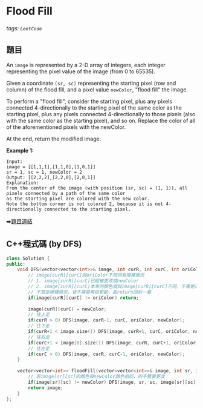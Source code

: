 # Flood Fill

###### tags: `LeetCode`

## 題目

An `image` is represented by a 2-D array of integers, each integer representing the pixel value of the image (from 0 to 65535).

Given a coordinate `(sr, sc)` representing the starting pixel (row and column) of the flood fill, and a pixel value `newColor`, "flood fill" the image.

To perform a "flood fill", consider the starting pixel, plus any pixels connected 4-directionally to the starting pixel of the same color as the starting pixel, plus any pixels connected 4-directionally to those pixels (also with the same color as the starting pixel), and so on. Replace the color of all of the aforementioned pixels with the newColor.

At the end, return the modified image.

**Example 1:**

    Input: 
    image = [[1,1,1],[1,1,0],[1,0,1]]
    sr = 1, sc = 1, newColor = 2
    Output: [[2,2,2],[2,2,0],[2,0,1]]
    Explanation: 
    From the center of the image (with position (sr, sc) = (1, 1)), all pixels connected by a path of the same color 
    as the starting pixel are colored with the new color.
    Note the bottom corner is not colored 2, because it is not 4-directionally connected to the starting pixel.

:arrow_right:[題目連結](https://leetcode.com/explore/challenge/card/may-leetcoding-challenge/534/week-1-may-1st-may-7th/3326/)

## C++程式碼 (by DFS)
```C++
class Solution {
public:
    void DFS(vector<vector<int>>& image, int curR, int curC, int oriColor, int newColor){
        // image[curR][curC]與oriColor不相同有兩種情況
        // 1. image[curR][curC]已經被更改成newColor
        // 2. image[curR][curC]本來的顏色就與image[curR][curC]不同，不需更改
        // 不管是哪種情況，皆不需要再做更動，故return回前一層
        if(image[curR][curC] != oriColor) return;
        
        image[curR][curC] = newColor;
        // 往上走
        if(curR > 0) DFS(image, curR-1, curC, oriColor, newColor);
        // 往下走
        if(curR+1 < image.size()) DFS(image, curR+1, curC, oriColor, newColor);
        // 往右走
        if(curC+1 < image[0].size()) DFS(image, curR, curC+1, oriColor, newColor);
        // 往左走
        if(curC > 0) DFS(image, curR, curC-1, oriColor, newColor);
    }
    
    vector<vector<int>> floodFill(vector<vector<int>>& image, int sr, int sc, int newColor) {
        // 若image[sr][sc]的顏色與newColor顏色相同，則不需要更改
        if(image[sr][sc] != newColor) DFS(image, sr, sc, image[sr][sc], newColor);
        return image;
    }
};
